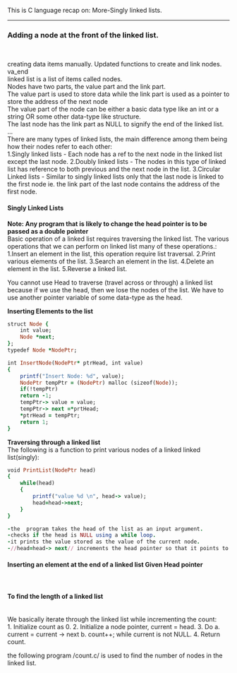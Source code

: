 This is C language recap on:
More-Singly linked lists.<br>
<hr>
<h3>Adding a node at the front of the linked list.</h3><br>

creating data items manually. 
Updated functions to create and link nodes. va_end<br>
linked list is a list of items called nodes.<br>
Nodes have two parts, the value part and the link part.<br>
The value part is used to store data while the link part is used as a pointer to store the address of the next node<br>
The value part of the node can be either a basic data type like an int or a string OR some other data-type like structure.<br>
The last node has the link part as NULL to signify the end of the linked list.
...<br>
There are many types of linked lists, the main difference among them being how their nodes refer to each other:<br>
    1.Singly linked lists - Each node has a ref to the next node in the linked list except the last node.
    2.Doubly linked lists - The nodes in this type of linked list has reference to both previous and the next node
                            in the list.
    3.Circular Linked lists - Similar to singly linked lists only that the last node is linked to the first node ie.
                            the link part of the last node contains the address of the first node.

<h4>Singly Linked Lists</h4>
<b>Note: Any program that is likely to change the head pointer is to be passed as a double pointer</b><br>
Basic operation of a linked list requires traversing the linked list. The various operations that we can perform on linked list many of these operations.:<br>
1.Insert an element in the list, this operation require list traversal.
2.Print various elements of the list.
3.Search an element in the list.
4.Delete  an element in the list.
5.Reverse a linked list.<br>

You cannot use  Head to traverse (travel across or through) a linked list because if we use the head, then we lose the nodes of the list. We have to use another pointer variable of some data-type as the head.

<b>Inserting Elements to the list</b>
```rb
struct Node {
    int value;
    Node *next;
};
typedef Node *NodePtr;

int InsertNode(NodePtr* ptrHead, int value)
{
    printf("Insert Node: %d", value);
    NodePtr tempPtr = (NodePtr) malloc (sizeof(Node));
    if(!tempPtr)
    return -1;
    tempPtr-> value = value;
    tempPtr-> next =*prtHead;
    *ptrHead = tempPtr;
    return 1;
}

```
<b>Traversing through a linked list</b></br>
The following is a function to print various nodes of a linked linked list(singly):
```rb
void PrintList(NodePtr head)
{
    while(head)
    {
        printf("value %d \n", head-> value);
        head=head->next;
    }
}
```
```rb
-the  program takes the head of the list as an input argument.
-checks if the head is NULL using a while loop.
-it prints the value stored as the value of the current node.
-//head=head-> next// increments the head pointer so that it points to the next element of the list and the process repeats itself for the next node.
```

<h4>Inserting an element at the end of a linked list Given Head pointer</h4><br>

<h4>To find the length of a linked list</h4>
<br>
We basically iterate through the linked list while incrementing the count: <br>
1. Initialize count as 0.
2. Initialize a node pointer, current = head.
3. Do 
    a. current = current -> next
    b. count++;
    while current is not NULL.
4. Return count.

the following program /count.c/ is used to find the number of nodes in the linked list.
